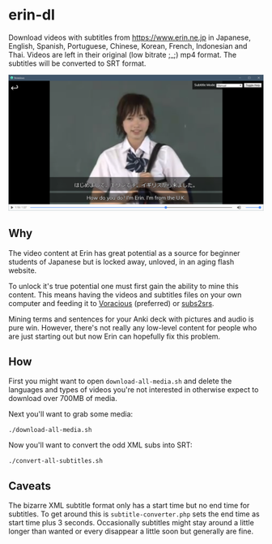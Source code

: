# erin-dl
Download videos with subtitles from https://www.erin.ne.jp in Japanese, English, Spanish, Portuguese, Chinese, Korean, French, Indonesian and Thai. Videos are left in their original (low bitrate ;_;) mp4 format. The subtitles will be converted to SRT format.

![Erin in Voracious](screenshot.png)

## Why
The video content at Erin has great potential as a source for beginner students of Japanese but is locked away, unloved, in an aging flash website. 

To unlock it's true potential one must first gain the ability to mine this content. This means having the videos and subtitles files on your own computer and feeding it to [Voracious](https://voracious.app/) (preferred) or [subs2srs](http://subs2srs.sourceforge.net/).

Mining terms and sentences for your Anki deck with pictures and audio is pure win. However, there's not really any low-level content for people who are just starting out but now Erin can hopefully fix this problem.

## How
First you might want to open `download-all-media.sh` and delete the languages and types of videos you're not interested in otherwise expect to download over 700MB of media.

Next you'll want to grab some media:

    ./download-all-media.sh
    
Now you'll want to convert the odd XML subs into SRT:

    ./convert-all-subtitles.sh
    
## Caveats
The bizarre XML subtitle format only has a start time but no end time for subtitles. To get around this is `subtitle-converter.php` sets the end time as start time plus 3 seconds. Occasionally subtitles might stay around a little longer than wanted or every disappear a little soon but generally are fine.
